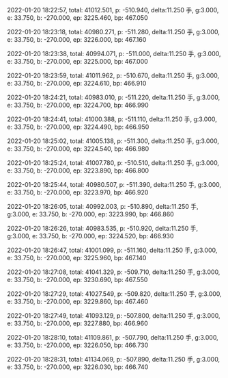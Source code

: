 2022-01-20 18:22:57, total: 41012.501, p: -510.940, delta:11.250 手, g:3.000, e: 33.750, b: -270.000, ep: 3225.460, bp: 467.050

2022-01-20 18:23:18, total: 40980.271, p: -511.280, delta:11.250 手, g:3.000, e: 33.750, b: -270.000, ep: 3226.000, bp: 467.160

2022-01-20 18:23:38, total: 40994.071, p: -511.000, delta:11.250 手, g:3.000, e: 33.750, b: -270.000, ep: 3225.000, bp: 467.000

2022-01-20 18:23:59, total: 41011.962, p: -510.670, delta:11.250 手, g:3.000, e: 33.750, b: -270.000, ep: 3224.610, bp: 466.910

2022-01-20 18:24:21, total: 40983.010, p: -511.220, delta:11.250 手, g:3.000, e: 33.750, b: -270.000, ep: 3224.700, bp: 466.990

2022-01-20 18:24:41, total: 41000.388, p: -511.110, delta:11.250 手, g:3.000, e: 33.750, b: -270.000, ep: 3224.490, bp: 466.950

2022-01-20 18:25:02, total: 41005.138, p: -511.300, delta:11.250 手, g:3.000, e: 33.750, b: -270.000, ep: 3224.540, bp: 466.980

2022-01-20 18:25:24, total: 41007.780, p: -510.510, delta:11.250 手, g:3.000, e: 33.750, b: -270.000, ep: 3223.890, bp: 466.800

2022-01-20 18:25:44, total: 40980.507, p: -511.390, delta:11.250 手, g:3.000, e: 33.750, b: -270.000, ep: 3223.970, bp: 466.920

2022-01-20 18:26:05, total: 40992.003, p: -510.890, delta:11.250 手, g:3.000, e: 33.750, b: -270.000, ep: 3223.990, bp: 466.860

2022-01-20 18:26:26, total: 40983.535, p: -510.920, delta:11.250 手, g:3.000, e: 33.750, b: -270.000, ep: 3224.520, bp: 466.930

2022-01-20 18:26:47, total: 41001.099, p: -511.160, delta:11.250 手, g:3.000, e: 33.750, b: -270.000, ep: 3225.960, bp: 467.140

2022-01-20 18:27:08, total: 41041.329, p: -509.710, delta:11.250 手, g:3.000, e: 33.750, b: -270.000, ep: 3230.690, bp: 467.550

2022-01-20 18:27:29, total: 41027.549, p: -509.820, delta:11.250 手, g:3.000, e: 33.750, b: -270.000, ep: 3229.860, bp: 467.460

2022-01-20 18:27:49, total: 41093.129, p: -507.800, delta:11.250 手, g:3.000, e: 33.750, b: -270.000, ep: 3227.880, bp: 466.960

2022-01-20 18:28:10, total: 41109.861, p: -507.790, delta:11.250 手, g:3.000, e: 33.750, b: -270.000, ep: 3226.050, bp: 466.730

2022-01-20 18:28:31, total: 41134.069, p: -507.890, delta:11.250 手, g:3.000, e: 33.750, b: -270.000, ep: 3226.030, bp: 466.740